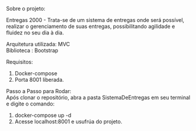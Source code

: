 Sobre o projeto:

Entregas 2000 - Trata-se de um sistema de entregas onde será possível, realizar o gerenciamento de suas entregas, possibilitando agilidade e fluidez no seu dia à dia.

Arquitetura utilizada: MVC<br>
Biblioteca : Bootstrap

Requisitos:

1. Docker-compose<br>
2. Porta 8001 liberada.

Passo a Passo para Rodar:<br>
Após clonar o repositório, abra a pasta SistemaDeEntregas em seu terminal e digite o comando:

1. docker-compose up -d<br>
2. Acesse localhost:8001 e usufrúa do projeto.<br>






